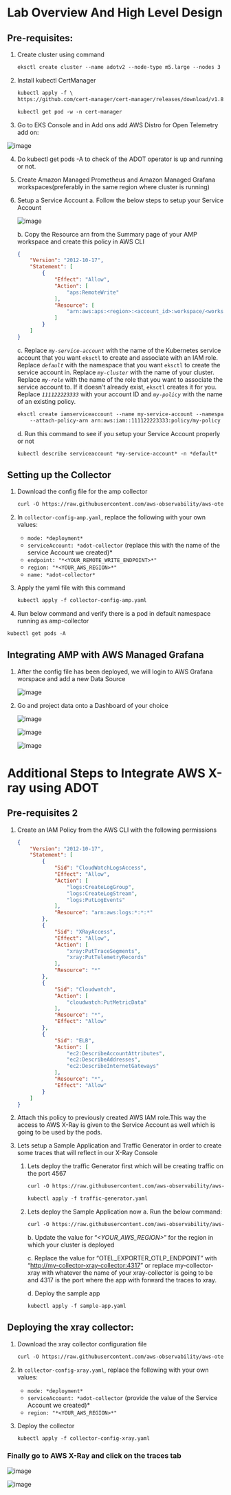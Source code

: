 # Lab Overview And High Level Design

   ## Pre-requisites:

1. Create cluster using command
    
    ```html
    eksctl create cluster --name adotv2 --node-type m5.large --nodes 3 --region us-east-1
    ```
    
2. Install kubectl CertManager
    
    ```html
    kubectl apply -f \
    https://github.com/cert-manager/cert-manager/releases/download/v1.8.2/cert-manager.yaml
    ```
    
    ```html
    kubectl get pod -w -n cert-manager
    ```
    
3. Go to EKS Console and in Add ons add AWS Distro for Open Telemetry add on:

![image](https://user-images.githubusercontent.com/79714302/230539725-415d7fe3-ba58-4088-b87b-7e8c23291b9b.png)


4. Do kubectl get pods -A to check of the ADOT operator is up and running or not.
5. Create Amazon Managed Prometheus and Amazon Managed Grafana workspaces(preferably in the same region where cluster is running)
6. Setup a Service Account
    a. Follow the below steps to setup your Service Account
    
    ![image](https://user-images.githubusercontent.com/79714302/230539887-79a90865-a928-4c57-884f-00246725e9af.png)
    
    b. Copy the Resource arn from the Summary page of your AMP workspace and create this policy in AWS CLI
    
    ```json
    {
        "Version": "2012-10-17",
        "Statement": [
            {
                "Effect": "Allow",
                "Action": [
                    "aps:RemoteWrite"
                ],
                "Resource": [
                    "arn:aws:aps:<region>:<account_id>:workspace/<workspace ID>"
                ]
            }
        ]
    }
    ```
    
    c. Replace *`my-service-account`* with the name of the Kubernetes service account that you want `eksctl` to create and associate with an IAM role. Replace *`default`* with the namespace that you want `eksctl` to create the service account in. Replace *`my-cluster`* with the name of your cluster. Replace *`my-role`* with the name of the role that you want to associate the service account to. If it doesn't already exist, `eksctl` creates it for you. Replace *`111122223333`* with your account ID and *`my-policy`* with the name of an existing policy.
    
    ```html
    eksctl create iamserviceaccount --name my-service-account --namespace default --cluster my-cluster --role-name "my-role" \
        --attach-policy-arn arn:aws:iam::111122223333:policy/my-policy --approve
    ```
    
    d. Run this command to see if you setup your Service Account properly or not
    
    ```html
    kubectl describe serviceaccount *my-service-account* -n *default*
    ```
    

## Setting up the Collector

1. Download the config file for the amp collector
    
    ```html
    curl -O https://raw.githubusercontent.com/aws-observability/aws-otel-community/master/sample-configs/operator/collector-config-amp.yaml
    ```
    
2. In `collector-config-amp.yaml`, replace the following with your own values:
    - `mode: *deployment*`
    - `serviceAccount: *adot-collector` (replace this with the name of the service Account we created)*
    - `endpoint: "*<YOUR_REMOTE_WRITE_ENDPOINT>*"`
    - `region: "*<YOUR_AWS_REGION>*"`
    - `name: *adot-collector*`
3. Apply the yaml file with this command
    
    ```html
    kubectl apply -f collector-config-amp.yaml
    ```
    
4. Run below command and verify there is a pod in default namespace running as amp-collector

```html
kubectl get pods -A
```

## Integrating AMP with AWS Managed Grafana

1. After the config file has been deployed, we will login to AWS Grafana worspace and add a new Data Source
    
    ![image](https://user-images.githubusercontent.com/79714302/230540493-9b1a7437-ba52-43bd-9b93-695af8cc01f3.png)
    
2. Go and project data onto a Dashboard of your choice
    
    ![image](https://user-images.githubusercontent.com/79714302/230540527-63ecc6f2-ef8d-496e-8da4-039e67fc7100.png)
    
    ![image](https://user-images.githubusercontent.com/79714302/230540562-7ff592bb-2cd9-4572-bcc1-846b75ae2f1e.png)
    
    ![image](https://user-images.githubusercontent.com/79714302/230540587-a2abb0ae-4aca-44ee-85bc-b13b85c50078.png)
    

# Additional Steps to Integrate AWS X-ray using ADOT

## Pre-requisites 2

1. Create an IAM Policy from the AWS CLI with the following permissions
    
    ```json
    {
        "Version": "2012-10-17",
        "Statement": [
            {
                "Sid": "CloudWatchLogsAccess",
                "Effect": "Allow",
                "Action": [
                    "logs:CreateLogGroup",
                    "logs:CreateLogStream",
                    "logs:PutLogEvents"
                ],
                "Resource": "arn:aws:logs:*:*:*"
            },
            {
                "Sid": "XRayAccess",
                "Effect": "Allow",
                "Action": [
                    "xray:PutTraceSegments",
                    "xray:PutTelemetryRecords"
                ],
                "Resource": "*"
            },
            {
                "Sid": "Cloudwatch",
                "Action": [
                    "cloudwatch:PutMetricData"
                ],
                "Resource": "*",
                "Effect": "Allow"
            },
            {
                "Sid": "ELB",
                "Action": [
                    "ec2:DescribeAccountAttributes",
                    "ec2:DescribeAddresses",
                    "ec2:DescribeInternetGateways"
                ],
                "Resource": "*",
                "Effect": "Allow"
            }
        ]
    }
    ```
    
2. Attach this policy to previously created AWS IAM role.This way the access to AWS X-Ray is given to the Service Account as well which is going to be used by the pods.
3. Lets setup a Sample Application and Traffic Generator in order to create some traces that will reflect in our X-Ray Console
  
    1. Lets deploy the traffic Generator first which will be creating traffic on the port 4567
        
        ```html
        curl -O https://raw.githubusercontent.com/aws-observability/aws-otel-community/master/sample-configs/traffic-generator.yaml
        ```
        
        ```html
        kubectl apply -f traffic-generator.yaml
        ```
        
    2. Lets deploy the Sample Application now
        a. Run the below command: 
        
        ```html
        curl -O https://raw.githubusercontent.com/aws-observability/aws-otel-community/master/sample-configs/sample-app.yaml
        ```
        
        b. Update the value for “*<YOUR_AWS_REGION>*” for the region in which your cluster is deployed
        
        c. Replace the value for “OTEL_EXPORTER_OTLP_ENDPOINT” with “[http://my-collector-xray-collector:4317](http://my-collector-xray-collector:4317/)” or replace my-collector-xray with whatever the name of your xray-collector is going to be and 4317 is the port where the app with forward the traces to xray.
        
        d. Deploy the sample app
        
        ```html
        kubectl apply -f sample-app.yaml
        ```
        

## Deploying the xray collector:


1. Download the xray collector configuration file
    
    ```html
    curl -O https://raw.githubusercontent.com/aws-observability/aws-otel-community/master/sample-configs/operator/collector-config-xray.yaml
    ```
    
2. In `collector-config-xray.yaml`, replace the following with your own values:
    - `mode: *deployment*`
    - `serviceAccount: *adot-collector` (provide the value of the Service Account we created)*
    - `region: "*<YOUR_AWS_REGION>*"`
3. Deploy the collector
    
    ```html
    kubectl apply -f collector-config-xray.yaml
    ```
    

### Finally go to AWS X-Ray and click on the traces tab

![image](https://user-images.githubusercontent.com/79714302/230540837-136a7d6a-905b-43eb-aebc-aefff32586f0.png)

![image](https://user-images.githubusercontent.com/79714302/230540870-ab4688da-cc1e-41b5-b312-377d636a54aa.png)
